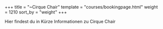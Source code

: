 +++
title = "~Cirque Chair"
template = "courses/bookingpage.html"
weight = 1210
sort_by = "weight"
+++

Hier findest du in Kürze Informationen zu Cirque Chair
